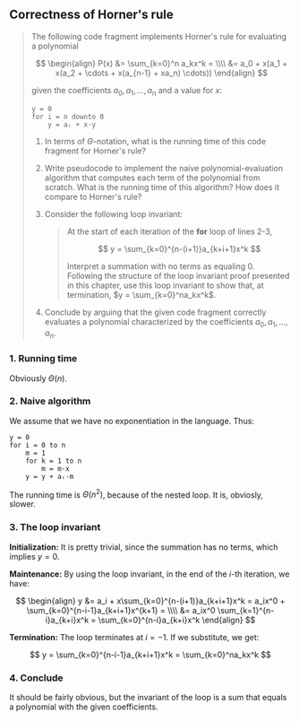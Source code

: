 ## Correctness of Horner's rule

> The following code fragment implements Horner's rule for evaluating a
> polynomial
>
> $$ \begin{align}
>    P(x) &= \sum_{k=0}^n a_kx^k = \\\\
>         &= a_0 + x(a_1 + x(a_2 + \cdots + x(a_{n-1} + xa_n) \cdots))
>    \end{align} $$
>
> given the coefficients $a_0, a_1, \ldots ,a_n$ and a value for $x$:
>
>     y = 0
>     for i = n downto 0
>         y = aᵢ + x·y
>
> 1. In terms of $\Theta$-notation, what is the running time of this code
>    fragment for Horner's rule?
>
> 2. Write pseudocode to implement the naive polynomial-evaluation algorithm
>    that computes each term of the polynomial from scratch. What is the
>    running time of this algorithm? How does it compare to Horner's rule?
>
> 3. Consider the following loop invariant:
>    > At the start of each iteration of the **for** loop of lines 2-3,
>    >
>    > $$ y = \sum_{k=0}^{n-(i+1)}a_{k+i+1}x^k $$
>    >
>    > Interpret a summation with no terms as equaling 0. Following the
>    > structure of the loop invariant proof presented in this chapter, use
>    > this loop invariant to show that, at termination,
>    > $y = \sum_{k=0}^na_kx^k$.
>
> 4. Conclude by arguing that the given code fragment correctly evaluates a
>    polynomial characterized by the coefficients $a_0,a_1,\ldots,a_n$.

### 1. Running time

Obviously $\Theta(n)$.

### 2. Naive algorithm

We assume that we have no exponentiation in the language. Thus:

    y = 0
    for i = 0 to n
        m = 1
        for k = 1 to n
            m = m·x
        y = y + aᵢ·m

The running time is $\Theta(n^2)$, because of the nested loop. It is,
obviosly, slower.

### 3. The loop invariant

**Initialization:** It is pretty trivial, since the summation has no terms,
which implies $y = 0$.

**Maintenance:** By using the loop invariant, in the end of the $i$-th
iteration, we have:

$$ \begin{align}
     y &= a_i + x\sum_{k=0}^{n-(i+1)}a_{k+i+1}x^k
        = a_ix^0 + \sum_{k=0}^{n-i-1}a_{k+i+1}x^{k+1} = \\\\
       &= a_ix^0 \sum_{k=1}^{n-i}a_{k+i}x^k
        = \sum_{k=0}^{n-i}a_{k+i}x^k
  \end{align} $$

**Termination:** The loop terminates at $i = -1$. If we substitute, we get:

$$ y = \sum_{k=0}^{n-i-1}a_{k+i+1}x^k = \sum_{k=0}^na_kx^k $$

### 4. Conclude

It should be fairly obvious, but the invariant of the loop is a sum that
equals a polynomial with the given coefficients.
